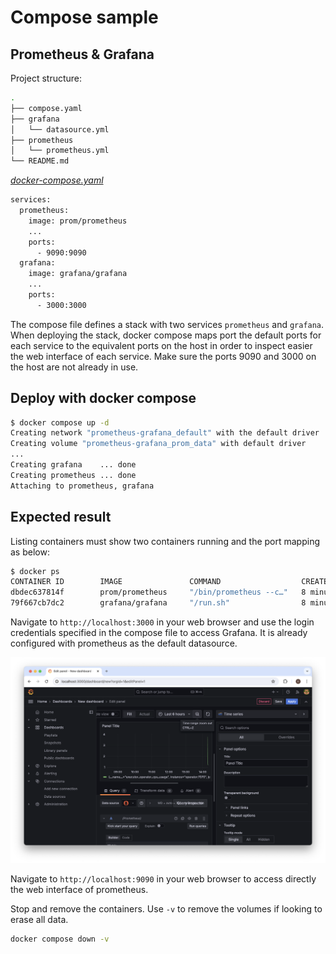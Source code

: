 # Compose sample

## Prometheus & Grafana

Project structure:

```bash
.
├── compose.yaml
├── grafana
│   └── datasource.yml
├── prometheus
│   └── prometheus.yml
└── README.md
```

[_docker-compose.yaml_](docker-compose.yaml)

```bash
services:
  prometheus:
    image: prom/prometheus
    ...
    ports:
      - 9090:9090
  grafana:
    image: grafana/grafana
    ...
    ports:
      - 3000:3000
```

The compose file defines a stack with two services `prometheus` and `grafana`.
When deploying the stack, docker compose maps port the default ports for each service to the equivalent ports on the host in order to inspect easier the web interface of each service.
Make sure the ports 9090 and 3000 on the host are not already in use.

## Deploy with docker compose

```bash
$ docker compose up -d
Creating network "prometheus-grafana_default" with the default driver
Creating volume "prometheus-grafana_prom_data" with default driver
...
Creating grafana    ... done
Creating prometheus ... done
Attaching to prometheus, grafana

```

## Expected result

Listing containers must show two containers running and the port mapping as below:

```bash
$ docker ps
CONTAINER ID        IMAGE               COMMAND                  CREATED             STATUS              PORTS                    NAMES
dbdec637814f        prom/prometheus     "/bin/prometheus --c…"   8 minutes ago       Up 8 minutes        0.0.0.0:9090->9090/tcp   prometheus
79f667cb7dc2        grafana/grafana     "/run.sh"                8 minutes ago       Up 8 minutes        0.0.0.0:3000->3000/tcp   grafana
```

Navigate to `http://localhost:3000` in your web browser and use the login credentials specified in the compose file to access Grafana. It is already configured with prometheus as the default datasource.

![page](output.png)

Navigate to `http://localhost:9090` in your web browser to access directly the web interface of prometheus.

Stop and remove the containers. Use `-v` to remove the volumes if looking to erase all data.

```bash
docker compose down -v
```
